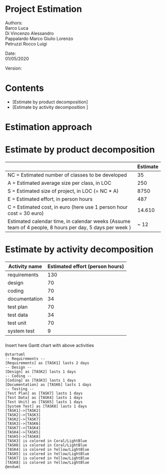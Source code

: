 # Project Estimation  

Authors:<br />
Barco Luca<br />Di Vincenzo Alessandro<br />Pappalardo Marco Giulio Lorenzo<br />Petruzzi Rocco Luigi<br />

Date:<br />01/05/2020

Version:

# Contents



- [Estimate by product decomposition]
- [Estimate by activity decomposition ]



# Estimation approach

# Estimate by product decomposition



### 

|             | Estimate                        |             
| ----------- | ------------------------------- |  
| NC =  Estimated number of classes to be developed   | 35 |             
| A = Estimated average size per class, in LOC    | 250| 
| S = Estimated size of project, in LOC (= NC * A) | 8750 |
| E = Estimated effort, in person hours  | 487 |   
| C = Estimated cost, in euro (here use 1 person hour cost = 30 euro) | 14.610 | 
| Estimated calendar time, in calendar weeks (Assume team of 4 people, 8 hours per day, 5 days per week ) | ~ 12|               


# Estimate by activity decomposition



### 

|         Activity name    | Estimated effort (person hours)   |             
| ----------- | ------------------------------- | 
| requirements | 130 |
| design | 70 |
| coding | 70 |
| documentation | 34 |
| test plan | 70 |
| test data | 34 |
| test unit | 70 |
| system test | 9 |

###
Insert here Gantt chart with above activities

```plantuml
@startuml
-- Requirements --
[Requirements] as [TASK1] lasts 2 days
-- Design --
[Design] as [TASK2] lasts 1 days
-- Coding --
[Coding] as [TASK3] lasts 1 days
[Documentation] as [TASK6] lasts 1 days
-- Testing --
[Test Plan] as [TASK7] lasts 1 days
[Test Data] as [TASK4] lasts 1 days
[Test Unit] as [TASK5] lasts 1 days
[System Test] as [TASK8] lasts 1 days
[TASK1]->[TASK2]
[TASK2]->[TASK3]
[TASK2]->[TASK7]
[TASK3]->[TASK6]
[TASK7]->[TASK4]
[TASK4]->[TASK5]
[TASK5]->[TASK8]
[TASK3] is colored in Coral/LightBlue
[TASK6] is colored in Coral/LightBlue
[TASK4] is colored in Yellow/LightBlue
[TASK5] is colored in Yellow/LightBlue
[TASK7] is colored in Yellow/LightBlue
[TASK8] is colored in Yellow/LightBlue
@enduml
```

